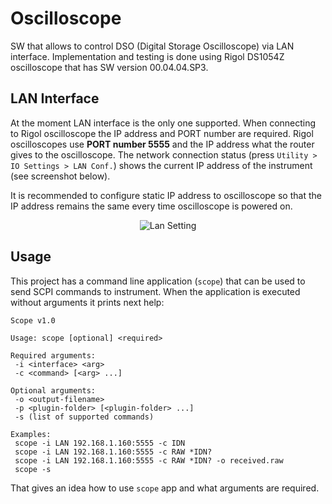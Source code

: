 # Oscilloscope
SW that allows to control DSO (Digital Storage Oscilloscope) via LAN interface. Implementation and testing is done using Rigol DS1054Z oscilloscope that has SW version 00.04.04.SP3.

## LAN Interface
At the moment LAN interface is the only one supported. When connecting to Rigol oscilloscope the IP address and PORT number are required. Rigol oscilloscopes use **PORT number 5555** and the IP address what the router gives to the oscilloscope. The network connection status (press `Utility > IO Settings > LAN Conf.`) shows the current IP address of the instrument (see screenshot below).

It is recommended to configure static IP address to oscilloscope so that the IP address remains the same every time oscilloscope is powered on.

<p align="center">
  <img alt="Lan Setting" src="https://user-images.githubusercontent.com/25169598/30288342-13710bdc-9731-11e7-9d48-6c28670dd6d1.png">
</p>

## Usage
This project has a command line application (`scope`) that can be used to send SCPI commands to instrument. When the application is executed without arguments it prints next help:

```
Scope v1.0

Usage: scope [optional] <required>

Required arguments:
 -i <interface> <arg>
 -c <command> [<arg> ...]

Optional arguments:
 -o <output-filename>
 -p <plugin-folder> [<plugin-folder> ...]
 -s (list of supported commands)

Examples:
 scope -i LAN 192.168.1.160:5555 -c IDN
 scope -i LAN 192.168.1.160:5555 -c RAW *IDN?
 scope -i LAN 192.168.1.160:5555 -c RAW *IDN? -o received.raw
 scope -s
```

That gives an idea how to use `scope` app and what arguments are required.
